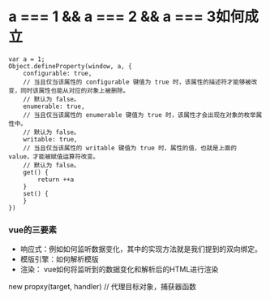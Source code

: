 # a === 1 && a === 2 && a === 3如何成立 
```
var a = 1;
Object.defineProperty(window, a, {
    configurable: true, 
    // 当且仅当该属性的 configurable 键值为 true 时，该属性的描述符才能够被改变，同时该属性也能从对应的对象上被删除。
    // 默认为 false。
    enumerable: true,
    // 当且仅当该属性的 enumerable 键值为 true 时，该属性才会出现在对象的枚举属性中。
    // 默认为 false。
    writable: true,
    // 当且仅当该属性的 writable 键值为 true 时，属性的值，也就是上面的 value，才能被赋值运算符改变。
    // 默认为 false。
    get() {
        return ++a
    }
    set() {
    }
})
```
### vue的三要素

- 响应式：例如如何监听数据变化，其中的实现方法就是我们提到的双向绑定。
- 模版引擎：如何解析模版
- 渲染： vue如何将监听到的数据变化和解析后的HTML进行渲染

new propxy(target, handler) // 代理目标对象，捕获器函数
